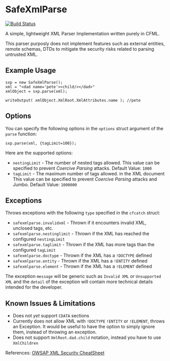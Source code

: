 # SafeXmlParse

[![Build Status](https://travis-ci.org/foundeo/safexmlparse.svg?branch=master)](https://travis-ci.org/foundeo/safexmlparse)


A simple, lightweight XML Parser Implementation written purely in CFML. 

This parser purposly does not implement features such as external entities, remote schemas, DTDs to
mitigate the security risks related to parsing untrusted XML.

## Example Usage

	sxp = new SafeXmlParse();
	xml = "<dad name='pete'><child/></dad>"
	xmlObject = sxp.parse(xml);

	writeOutput( xmlObject.XmlRoot.XmlAttributes.name ); //pete

## Options

You can specify the following options in the `options` struct argument of the `parse` function:

	sxp.parse(xml, {tagLimit=100});

Here are the supported options:

* `nestingLimit` - The number of nested tags allowed. This value can be specified to prevent _Coercive Parsing_ attacks. Default Value: `1000`
* `tagLimit` - The maximum number of tags allowed. in the XML document This value can be specified to prevent _Coercive Parsing_ attacks and Jumbo. Default Value: `1000000`


## Exceptions

Throws exceptions with the following `type` specified in the `cfcatch` struct:

* `safexmlparse.invalidxml` - Thrown if it encounters invalid XML, unclosed tags, etc.
* `safexmlparse.nestinglimit` - Thrown if the XML has reached the configured `nestingLimit`
* `safexmlparse.taglimit` - Thrown if the XML has more tags than the configured `tagLimit`
* `safexmlparse.doctype` - Thrown if the XML has a `!DOCTYPE` defined
* `safexmlparse.entity` - Thrown if the XML has a `!ENTITY` defined
* `safexmlparse.element` - Thrown if the XML has a `!ELEMENT` defined

The exception `message` will be generic such as `Invalid XML` or `Unsupported XML` and the `detail` of the exception will contain more technical details intended for the developer.

## Known Issues & Limitations

* Does not _yet_ support `CDATA` sections
* Currently does not allow XML with `!DOCTYPE` `!ENTITY` or `!ELEMENT`, throws an Exception. It would be useful to have the option to simply ignore them, instead of throwing an exception.
* Does not support `XmlRoot.dad.child` notation, instead you have to use `XmlChildren`

References: [OWSAP XML Security CheatSheet](https://cheatsheetseries.owasp.org/cheatsheets/XML_Security_Cheat_Sheet.html)
